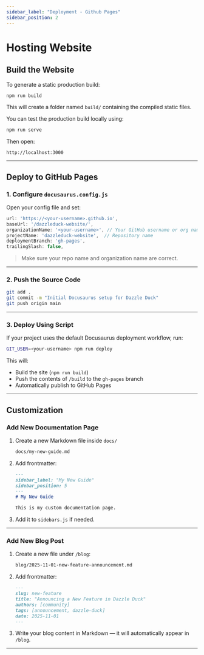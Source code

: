 ```yaml
---
sidebar_label: "Deployment - Github Pages"
sidebar_position: 2
---
```


# Hosting Website

## Build the Website

To generate a static production build:

```bash
npm run build
```

This will create a folder named `build/` containing the compiled static files.

You can test the production build locally using:

```bash
npm run serve
```

Then open:
```
http://localhost:3000
```

---

## Deploy to GitHub Pages

### 1. Configure `docusaurus.config.js`

Open your config file and set:

```js
url: 'https://<your-username>.github.io',
baseUrl: '/dazzleduck-website/',
organizationName: '<your-username>', // Your GitHub username or org name
projectName: 'dazzleduck-website',  // Repository name
deploymentBranch: 'gh-pages',
trailingSlash: false,
```

> Make sure your repo name and organization name are correct.

---

### 2. Push the Source Code

```bash
git add .
git commit -m "Initial Docusaurus setup for Dazzle Duck"
git push origin main
```

---

### 3. Deploy Using Script

If your project uses the default Docusaurus deployment workflow, run:

```bash
GIT_USER=<your-username> npm run deploy
```

This will:
- Build the site (`npm run build`)
- Push the contents of `/build` to the `gh-pages` branch
- Automatically publish to GitHub Pages

---

## Customization

### Add New Documentation Page

1. Create a new Markdown file inside `docs/`
   ```bash
   docs/my-new-guide.md
   ```
2. Add frontmatter:
   ```markdown
   ---
   sidebar_label: "My New Guide"
   sidebar_position: 5
   ---
   # My New Guide

   This is my custom documentation page.
   ```

3. Add it to `sidebars.js` if needed.

---

### Add New Blog Post

1. Create a new file under `/blog`:
   ```bash
   blog/2025-11-01-new-feature-announcement.md
   ```
2. Add frontmatter:
   ```markdown
   ---
   slug: new-feature
   title: "Announcing a New Feature in Dazzle Duck"
   authors: [community]
   tags: [announcement, dazzle-duck]
   date: 2025-11-01
   ---
   ```
3. Write your blog content in Markdown — it will automatically appear in `/blog`.

---

